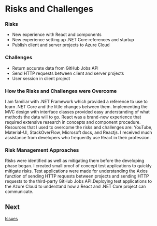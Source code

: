 
# Risks and Challenges

### Risks
- New experience with React and components
- New experience setting up .NET Core references and startup
- Publish client and server projects to Azure Cloud

### Challenges
- Return accurate data from GitHub Jobs API
- Send HTTP requests between client and server projects
- User session in client project

### How the Risks and Challenges were Overcome
I am familiar with .NET Framework which provided a reference to use to learn .NET Core and the little changes between them. Implementing the MVC design with interface classes provided easy understanding of what methods the data will to go. React was a brand-new experience that required extensive research in concepts and component procedure. Resources that I used to overcome the risks and challenges are: YouTube, Material-UI, StackOverFlow, Microsoft docs, and Reactjs. I received much assistance from developers who frequently use React in their profession. 

### Risk Management Approaches
Risks were identified as well as mitigating them before the developing phase began. I created small proof of concept test applications to quickly mitigate risks. Test applications were made for understanding the Axios function of sending HTTP requests between projects and sending HTTP requests to the third-party GitHub Jobs API.Deploying test applications to the Azure Cloud to understand how a React and .NET Core project can communicate.

## Next 
[Issues](https://github.com/ausstinh/Project_TechSavvy/blob/main/Issues.md)

